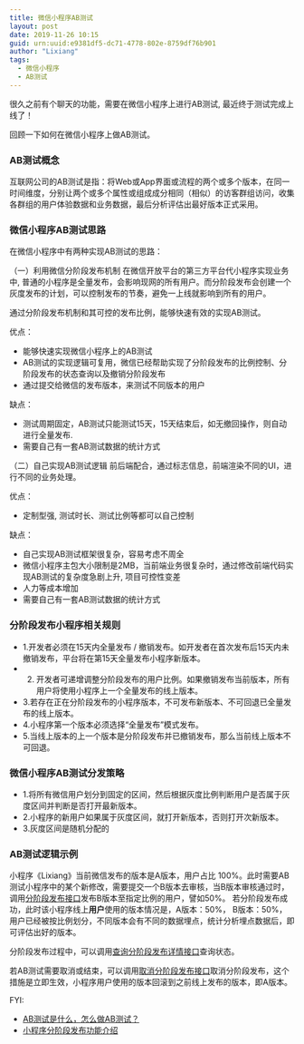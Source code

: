 ```yaml
---
title: 微信小程序AB测试
layout: post
date: 2019-11-26 10:15
guid: urn:uuid:e9381df5-dc71-4778-802e-8759df76b901
author: "Lixiang"
tags:
  - 微信小程序
  - AB测试
---
```


很久之前有个聊天的功能，需要在微信小程序上进行AB测试, 最近终于测试完成上线了！

回顾一下如何在微信小程序上做AB测试。

### AB测试概念
互联网公司的AB测试是指：将Web或App界面或流程的两个或多个版本，在同一时间维度，分别让两个或多个属性或组成成分相同（相似）的访客群组访问，收集各群组的用户体验数据和业务数据，最后分析评估出最好版本正式采用。


### 微信小程序AB测试思路
在微信小程序中有两种实现AB测试的思路：

（一）利用微信分阶段发布机制
在微信开放平台的第三方平台代小程序实现业务中, 普通的小程序是全量发布，会影响现网的所有用户。而分阶段发布会创建一个灰度发布的计划，可以控制发布的节奏，避免一上线就影响到所有的用户。

通过分阶段发布机制和其可控的发布比例，能够快速有效的实现AB测试。

优点：
- 能够快速实现微信小程序上的AB测试
- AB测试的实现逻辑可复用，微信已经帮助实现了分阶段发布的比例控制、分阶段发布的状态查询以及撤销分阶段发布
- 通过提交给微信的发布版本，来测试不同版本的用户

缺点：
- 测试周期固定，AB测试只能测试15天，15天结束后，如无撤回操作，则自动进行全量发布.
- 需要自己有一套AB测试数据的统计方式

（二）自己实现AB测试逻辑
前后端配合，通过标志信息，前端渲染不同的UI，进行不同的业务处理。

优点：
- 定制型强, 测试时长、测试比例等都可以自己控制

缺点：
- 自己实现AB测试框架很复杂，容易考虑不周全
- 微信小程序主包大小限制是2MB，当前端业务很复杂时，通过修改前端代码实现AB测试的复杂度急剧上升, 项目可控性变差
- 人力等成本增加
- 需要自己有一套AB测试数据的统计方式

### 分阶段发布小程序相关规则

- 1.开发者必须在15天内全量发布 / 撤销发布。如开发者在首次发布后15天内未撤销发布，平台将在第15天全量发布小程序新版本。
- 2. 开发者可递增调整分阶段发布的用户比例。如果撤销发布当前版本，所有用户将使用小程序上一个全量发布的线上版本。
- 3.若存在正在分阶段发布的小程序版本，不可发布新版本、不可回退已全量发布的线上版本。
- 4.小程序第一个版本必须选择“全量发布”模式发布。
- 5.当线上版本的上一个版本是分阶段发布并已撤销发布，那么当前线上版本不可回退。

### 微信小程序AB测试分发策略

- 1.将所有微信用户划分到固定的区间，然后根据灰度比例判断用户是否属于灰度区间并判断是否打开最新版本。
- 2.小程序的新用户如果属于灰度区间，就打开新版本，否则打开次新版本。
- 3.灰度区间是随机分配的

### AB测试逻辑示例

小程序《Lixiang》当前微信发布的版本是A版本，用户占比 100%。此时需要AB测试小程序中的某个新修改，需要提交一个B版本去审核，当B版本审核通过时，调用[分阶段发布接口](https://developers.weixin.qq.com/doc/oplatform/Third-party_Platforms/Mini_Programs/code/grayrelease.html)发布B版本至指定比例的用户，譬如50%。
若分阶段发布成功，此时该小程序线上**用户**使用的版本情况是，A版本：50%， B版本：50%，用户已经被按比例划分，不同版本会有不同的数据埋点，统计分析埋点数据后，即可评估出好的版本。

分阶段发布过程中，可以调用[查询分阶段发布详情接口](https://developers.weixin.qq.com/doc/oplatform/Third-party_Platforms/Mini_Programs/code/getgrayreleaseplan.html)查询状态。

若AB测试需要取消或结束，可以调用[取消分阶段发布接口](https://developers.weixin.qq.com/doc/oplatform/Third-party_Platforms/Mini_Programs/code/revertgrayrelease.html)取消分阶段发布，这个措施是立即生效，小程序用户使用的版本回滚到之前线上发布的版本，即A版本。

FYI:

- [AB测试是什么，怎么做AB测试？](https://www.jianshu.com/p/01b505318678)
- [小程序分阶段发布功能介绍](https://kf.qq.com/touch/wxappfaq/1708293Yzyme170829R3uUfE.html)
